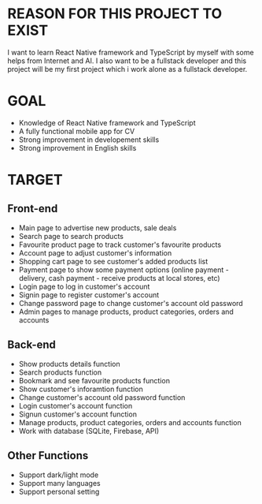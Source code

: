 # REASON FOR THIS PROJECT TO EXIST
I want to learn React Native framework and TypeScript by myself with some helps from Internet and AI. I also want to be a fullstack developer and this project will be my first project which i work alone as a fullstack developer.

# GOAL
- Knowledge of React Native framework and TypeScript
- A fully functional mobile app for CV
- Strong improvement in developement skills
- Strong improvement in English skills

# TARGET 
## Front-end
- Main page to advertise new products, sale deals
- Search page to search products
- Favourite product page to track customer's favourite products
- Account page to adjust customer's information 
- Shopping cart page to see customer's added products list
- Payment page to show some payment options (online payment - delivery, cash payment - receive products at local stores, etc)
- Login page to log in customer's account
- Signin page to register customer's account
- Change password page to change customer's account old password
- Admin pages to manage products, product categories, orders and accounts

## Back-end
- Show products details function
- Search products function
- Bookmark and see favourite products function
- Show customer's inforamtion function
- Change customer's account old password function
- Login customer's account function
- Signun customer's account function
- Manage products, product categories, orders and accounts function
- Work with database (SQLite, Firebase, API)

## Other Functions
- Support dark/light mode
- Support many languages
- Support personal setting